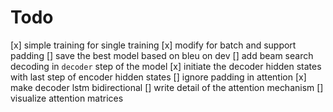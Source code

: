 # Todo
[x] simple training for single training
[x] modify for batch and support padding
[] save the best model based on bleu on dev
[] add beam search decoding in `decoder` step of the model
[x] initiate the decoder hidden states with last step of encoder hidden states
[] ignore padding in attention
[x] make decoder lstm bidirectional
[] write detail of the attention mechanism
[] visualize attention matrices
